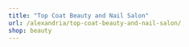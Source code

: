 ```yaml
---
title: "Top Coat Beauty and Nail Salon"
url: /alexandria/top-coat-beauty-and-nail-salon/
shop: beauty
---
```

